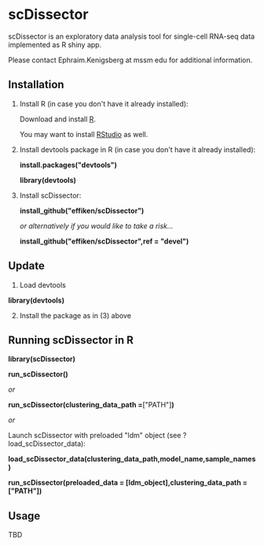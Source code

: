 # scDissector
scDissector is an exploratory data analysis tool for single-cell RNA-seq data implemented as R shiny app.

Please contact Ephraim.Kenigsberg at mssm edu for additional information.

## Installation

1.  Install R (in case you don't have it already installed):

    Download and install [R](https://cran.r-project.org/).
    
    You may want to install [RStudio](https://www.rstudio.com/) as well.
    
2.  Install devtools package in R (in case you don't have it already installed):

    **install.packages("devtools")**
    
    **library(devtools)**
    
3.  Install scDissector:

    **install_github("effiken/scDissector")**
    
    *or alternatively if you would like to take a risk...*
    
    **install_github("effiken/scDissector",ref = "devel")**

## Update

1. Load devtools

**library(devtools)**

2. Install the package as in (3) above

## Running scDissector in R

**library(scDissector)**

**run_scDissector()**

*or*

**run_scDissector(clustering_data_path =**["PATH"]**)**

*or*

Launch scDissector with preloaded "ldm" object (see ?load_scDissector_data):

**load_scDissector_data(clustering_data_path,model_name,sample_names)**

**run_scDissector(preloaded_data = **[ldm_object]**,clustering_data_path = **["PATH"]**)**

## Usage

TBD
